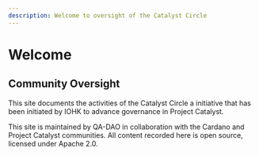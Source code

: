 ```yaml
---
description: Welcome to oversight of the Catalyst Circle
---
```


# Welcome

## Community Oversight

This site documents the activities of the Catalyst Circle a initiative that has been initiated by IOHK to advance governance in Project Catalyst.

This site is maintained by QA-DAO in collaboration with the Cardano and Project Catalyst communities. All content recorded here is open source, licensed under Apache 2.0.



